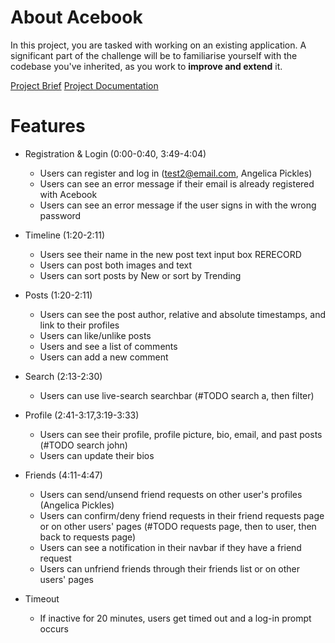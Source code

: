 # About Acebook

In this project, you are tasked with working on an existing application. A significant part of the challenge will be to familiarise yourself with the codebase you've inherited, as you work to **improve and extend** it.

[Project Brief](./project-brief/README.md)
[Project Documentation](./project-brief/DOCUMENTATION.md)

# Features

- Registration & Login (0:00-0:40, 3:49-4:04)
  - Users can register and log in (test2@email.com, Angelica Pickles)
  - Users can see an error message if their email is already registered with Acebook
  - Users can see an error message if the user signs in with the wrong password

- Timeline (1:20-2:11)
  - Users see their name in the new post text input box RERECORD
  - Users can post both images and text
  - Users can sort posts by New or sort by Trending

- Posts (1:20-2:11)
  - Users can see the post author, relative and absolute timestamps, and link to their profiles
  - Users can like/unlike posts
  - Users and see a list of comments
  - Users can add a new comment

- Search (2:13-2:30)
  - Users can use live-search searchbar (#TODO search a, then filter)

- Profile (2:41-3:17,3:19-3:33)
  - Users can see their profile, profile picture, bio, email, and past posts (#TODO search john)
  - Users can update their bios

- Friends (4:11-4:47)
  - Users can send/unsend friend requests on other user's profiles (Angelica Pickles)
  - Users can confirm/deny friend requests in their friend requests page or on other users' pages 
  (#TODO requests page, then to user, then back to requests page)
  - Users can see a notification in their navbar if they have a friend request
  - Users can unfriend friends through their friends list or on other users' pages

- Timeout
  - If inactive for 20 minutes, users get timed out and a log-in prompt occurs